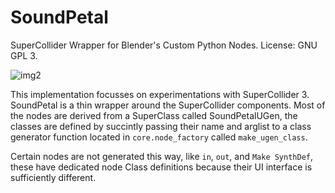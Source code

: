 SoundPetal
====

SuperCollider Wrapper for Blender's Custom Python Nodes.
License: GNU GPL 3.  

![img2](https://cloud.githubusercontent.com/assets/619340/5063043/11c664de-6dd7-11e4-98de-39a57b2f2641.png)

This implementation focusses on experimentations with SuperCollider 3. SoundPetal is a thin wrapper around the SuperCollider components. Most of the nodes are derived from a SuperClass called SoundPetalUGen, the classes are defined by succintly passing their name and arglist to a class generator function located in `core.node_factory` called `make_ugen_class`. 

Certain nodes are not generated this way, like `in`, `out`, and `Make SynthDef`, these have dedicated node Class definitions because their UI interface is sufficiently different.